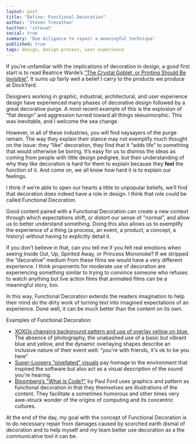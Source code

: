 ```yaml
---
layout: post
title: "Define: Functional Decoration"
author: 'Steven Trevathan'
twitter: 'strevat'
social: true
summary: 'Due diligance to repair a meaningful technique'
published: true
tags: design, design process, user experience
---
```


If you’re unfamiliar with the implications of decoration in design, a good first start is to read Beatrice Warde’s [“The Crystal Goblet, or Printing Should Be Invisible”](http://gmunch.home.pipeline.com/typo-L/misc/ward.htm). It sums up fairly well a belief I carry to the products we produce at DockYard.

Designers working in graphic, industrial, architectural, and user experience design have experienced many phases of decorative design followed by a great decorative purge. A most recent example of this is the explosion of “flat design” and aggression turned toward all things skeuomorphic. This was inevitable, and I welcome the sea change.

However, in all of these industries, you will find naysayers of the purge remain. The way they explain their stance may not exemplify much thought on the issue: they “like” decoration, they find that it “adds life” to something that would otherwise be boring. It’s easy for us to dismiss the ideas as coming from people with little design pedigree, but their understanding of why they like decoration is hard for them to explain because they **feel** the function of it. And come on, we all know how hard it is to explain our feelings.

I think if we’re able to open our hearts a little to unpopular beliefs, we’ll find that decoration does indeed have a role in design. I think that role could be called Functional Decoration.

Good content paired with a Functional Decoration can create a new context through which expectations shift, or distort our sense of "normal”, and allow us to better understand something. Doing this also allows us to exemplify the experience of a thing (a process, an event, a product, a concept, a history) without having to explicitly detail it.

If you don’t believe in that, can you tell me if you felt real emotions when seeing Inside Out, Up, Spirited Away, or Princess Mononoke? If we stripped the “decorative” medium from these films we would have a very different experience. I think proponents for moderate use of decoration are experiencing something similar to trying to convince someone who refuses to watch anything but live action films that animated films can be a meaningful story, too.

In this way, Functional Decoration extends the readers imagination to help their mind do the dirty work of turning text into imagined expectations of an experience. Done well, it can be much better than the content on its own.

Examples of Functional Decoration:
* [XOXOs changing background pattern and use of overlay yellow on blue.](http://2015.xoxofest.com/) The absence of photography, the unabashed use of a basic but vibrant blue and yellow, and the dynamic overlaying shapes describe an inclusive nature of their event well: “you're with friends, it's ok to be you here”
* [Super-Loopers "pixellated" visuals](http://superlooper.universlabs.co.uk/) pay homage to the environment that inspired the software but also act as a visual description of the sound you're hearing.
* [Bloomberg’s "What is Code?"](http://www.bloomberg.com/graphics/2015-paul-ford-what-is-code/) by Paul Ford uses graphics and pattern as functional decoration in that they themselves are illustrations of the content. They facilitate a sometimes humorous and other times very awe-struck wonder of the origins of computing and its concentric cultures.

At the end of the day, my goal with the concept of Functional Decoration is to do necessary repair from damages caused by scorched earth dismal of decoration and to help myself and my team better use decoration as a the communicative tool it can be.
